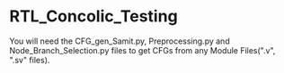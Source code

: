 # RTL_Concolic_Testing
You will need the CFG_gen_Samit.py, Preprocessing.py and Node_Branch_Selection.py files to get CFGs from any Module Files(".v", ".sv" files).
